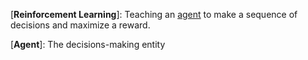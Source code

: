 [**Reinforcement Learning**]: Teaching an [agent](**Agent**) to make a sequence of decisions and maximize a reward.

[**Agent**]: The decisions-making entity
